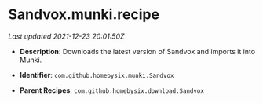 # Sandvox.munki.recipe

_Last updated 2021-12-23 20:01:50Z_

- **Description**: Downloads the latest version of Sandvox and imports it into Munki.

- **Identifier**: `com.github.homebysix.munki.Sandvox`

- **Parent Recipes**: `com.github.homebysix.download.Sandvox`

